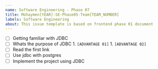```yaml
---
name: Software Engineering - Phase 07
title: Mohaymen[YEAR]-SE-Phase05-Team[TEAM_NUMBER]
labels: Software Engineering
about: This issue template is based on frontend phase 01 document
---
```


-   [ ] Getting familiar with JDBC
-   [ ] Whats the purpose of JDBC
        1. `[ADVANTAGE 01]`
        1. `[ADVANTAGE 02]`
-   [ ] Read the first link
-   [ ] Use jdbc with postgres
-   [ ] Implement the project using JDBC
